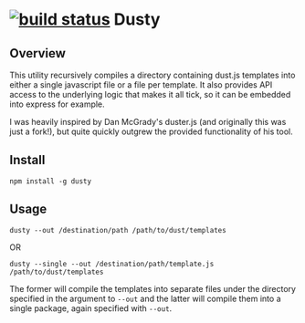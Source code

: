 [![build status](https://secure.travis-ci.org/deoxxa/dusty.png)](http://travis-ci.org/deoxxa/dusty)
Dusty
=====

Overview
--------

This utility recursively compiles a directory containing dust.js templates into
either a single javascript file or a file per template. It also provides API
access to the underlying logic that makes it all tick, so it can be embedded
into express for example.

I was heavily inspired by Dan McGrady's duster.js (and originally this was just
a fork!), but quite quickly outgrew the provided functionality of his tool.

Install
-------

    npm install -g dusty

Usage
-----

    dusty --out /destination/path /path/to/dust/templates

OR

    dusty --single --out /destination/path/template.js /path/to/dust/templates

The former will compile the templates into separate files under the directory
specified in the argument to `--out` and the latter will compile them into a
single package, again specified with `--out`.
